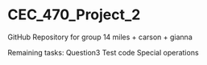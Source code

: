 # CEC_470_Project_2
GitHub Repository for group 14 
miles + carson + gianna

Remaining tasks:
  Question3 
  Test code
  Special operations
